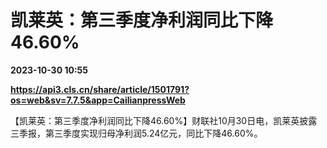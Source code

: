# 凯莱英：第三季度净利润同比下降46.60%

**2023-10-30 10:55**

**https://api3.cls.cn/share/article/1501791?os=web&sv=7.7.5&app=CailianpressWeb**

【凯莱英：第三季度净利润同比下降46.60%】财联社10月30日电，凯莱英披露三季报，第三季度实现归母净利润5.24亿元，同比下降46.60%。